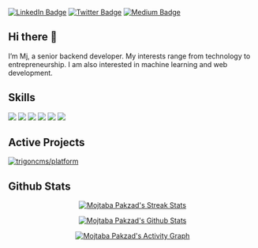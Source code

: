[![LinkedIn Badge](https://img.shields.io/badge/LinkedIn-Profile-informational?style=flat&logo=linkedin&logoColor=white&color=0D76A8)](https://www.linkedin.com/in/mjpakzad/)
[![Twitter Badge](https://img.shields.io/badge/Twitter-Profile-informational?style=flat&logo=twitter&logoColor=white&color=1CA2F1)](https://twitter.com/mjpakzad)
[![Medium Badge](https://img.shields.io/badge/Medium-Profile-informational?style=flat&logo=medium&logoColor=white&color=66CDAA)](https://medium.com/@mjpakzad)

## Hi there 👋

I’m Mj, a senior backend developer. My interests range from technology to entrepreneurship. I am also interested in machine learning and web development.

## Skills

![](https://img.shields.io/badge/Code-Go-informational?style=flat&logo=Go&logoColor=white&color=4AB197)
![](https://img.shields.io/badge/Code-JavaScript-informational?style=flat&logo=JavaScript&logoColor=white&color=4AB197)
![](https://img.shields.io/badge/Code-Laravel-informational?style=flat&logo=Laravel&logoColor=white&color=4AB197)
![](https://img.shields.io/badge/Code-PHP-informational?style=flat&logo=PHP&logoColor=white&color=4AB197)
![](https://img.shields.io/badge/Code-Python-informational?style=flat&logo=Python&logoColor=white&color=4AB197)
![](https://img.shields.io/badge/Code-MySQL-informational?style=flat&logo=MySQL&logoColor=white&color=4AB197)

## Active Projects

[![trigoncms/platform](https://github-readme-stats.vercel.app/api/pin/?username=trigoncms&repo=platform&theme=dracula)](https://github.com/trigoncms/platform)

## Github Stats

<p align="center">
	<a href="https://mjpakzad.com">
		<img alt="Mojtaba Pakzad's Streak Stats"
			 src="https://github-readme-streak-stats.herokuapp.com/?user=mjpakzad&theme=black-ice&hide_border=true&stroke=0000&background=0D1117&ring=60D9FA&fire=60D9FA&currStreakLabel=60D9FA"/>
	</a>
</p>

<p align="center">
	<a href="https://mjpakzad.com">
		<img alt="Mojtaba Pakzad's Github Stats"
			 src="https://denvercoder1-github-readme-stats.vercel.app/api?username=mjpakzad&show_icons=true&count_private=true&theme=react&hide_border=true&bg_color=0D1117"/>
	</a>
</p>

<p align="center">
	<a href="https://mjpakzad.com">
		<img alt="Mojtaba Pakzad's Activity Graph"
			 src="https://activity-graph.herokuapp.com/graph?username=mjpakzad&bg_color=0D1117&color=5BCDEC&line=5BCDEC&point=FFFFFF&hide_border=true"/>
	</a>
</p>
